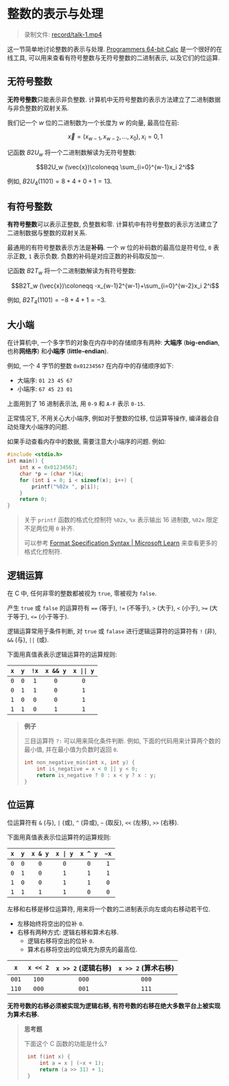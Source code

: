 # 整数的表示与处理

> 录制文件: [record/talk-1.mp4](https://cfile.thudep.com:6443/record/talk-1.mp4)

这一节简单地讨论整数的表示与处理. [Programmers 64-bit Calc](https://calc.penjee.com/) 是一个很好的在线工具, 可以用来查看有符号整数与无符号整数的二进制表示, 以及它们的位运算.

## 无符号整数

**无符号整数**只能表示非负整数. 计算机中无符号整数的表示方法建立了二进制数据与非负整数的双射关系.

我们记一个 $w$ 位的二进制数为一个长度为 $w$ 的向量, 最高位在前:

$$\vec{x}=(x_{w-1},x_{w-2},\ldots,x_0), x_i=0,1$$

记函数 $B2U_w$ 将一个二进制数解读为无符号整数:

$$B2U_w (\vec{x})\coloneqq \sum_{i=0}^{w-1}x_i 2^i$$

例如, $B2U_4(1101)=8+4+0+1=13$.

## 有符号整数

**有符号整数**可以表示正整数, 负整数和零. 计算机中有符号整数的表示方法建立了二进制数据与整数的双射关系.

最通用的有符号整数表示方法是**补码**. 一个 $w$ 位的补码数的最高位是符号位, `0` 表示正数, `1` 表示负数. 负数的补码是对应正数的补码取反加一.

记函数 $B2T_w$ 将一个二进制数解读为有符号整数:

$$B2T_w (\vec{x})\coloneqq -x_{w-1}2^{w-1}+\sum_{i=0}^{w-2}x_i 2^i$$

例如, $B2T_4(1101)=-8+4+1=-3$.

## 大小端

在计算机中, 一个多字节的对象在内存中的存储顺序有两种: **大端序** (**big-endian**, 也称**网络序**) 和**小端序** (**little-endian**).

例如, 一个 4 字节的整数 `0x01234567` 在内存中的存储顺序如下:

- 大端序: `01 23 45 67`
- 小端序: `67 45 23 01`

上面用到了 16 进制表示法, 用 `0-9` 和 `A-F` 表示 `0-15`.

正常情况下, 不用关心大小端序, 例如对于整数的位移, 位运算等操作, 编译器会自动处理大小端序的问题.

如果手动查看内存中的数据, 需要注意大小端序的问题. 例如:

```c
#include <stdio.h>
int main() {
    int x = 0x01234567;
    char *p = (char *)&x;
    for (int i = 0; i < sizeof(x); i++) {
        printf("%02x ", p[i]);
    }
    return 0;
}
```

> 关于 `printf` 函数的格式化控制符 `%02x`, `%x` 表示输出 16 进制数, `%02x` 限定不足两位用 `0` 补齐.
>
> 可以参考 [Format Specification Syntax | Microsoft Learn](https://learn.microsoft.com/en-us/cpp/c-runtime-library/format-specification-syntax-printf-and-wprintf-functions?view=msvc-170) 来查看更多的格式化控制符.

## 逻辑运算

在 C 中, 任何非零的整数都被视为 `true`, 零被视为 `false`.

产生 `true` 或 `false` 的运算符有 `==` (等于), `!=` (不等于), `>` (大于), `<` (小于), `>=` (大于等于), `<=` (小于等于).

逻辑运算常用于条件判断, 对 `true` 或 `falase` 进行逻辑运算符的运算符有 `!` (非), `&&` (与), `||` (或).

下面用真值表表示逻辑运算符的运算规则:

|  `x`  |  `y`  | `!x`  | `x && y` | `x \|\| y` |
| :---: | :---: | :---: | :------: | :--------: |
|  `0`  |  `0`  |  `1`  |   `0`    |    `0`     |
|  `0`  |  `1`  |  `1`  |   `0`    |    `1`     |
|  `1`  |  `0`  |  `0`  |   `0`    |    `1`     |
|  `1`  |  `1`  |  `0`  |   `1`    |    `1`     |

> **例子**
>
> 三目运算符 `?:` 可以用来简化条件判断. 例如, 下面的代码用来计算两个数的最小值, 并在最小值为负数时返回 `0`.
>
> ```c
> int non_negative_min(int x, int y) {
>     int is_negative = x < 0 || y < 0;
>     return is_negative ? 0 : x < y ? x : y;
> }
> ```

## 位运算

位运算符有 `&` (与), `|` (或), `^` (异或), `~` (取反), `<<` (左移), `>>` (右移).

下面用真值表表示位运算符的运算规则:

|  `x`  |  `y`  | `x & y` | `x \| y` | `x ^ y` | `~x`  |
| :---: | :---: | :-----: | :------: | :-----: | :---: |
|  `0`  |  `0`  |   `0`   |   `0`    |   `0`   |  `1`  |
|  `0`  |  `1`  |   `0`   |   `1`    |   `1`   |  `1`  |
|  `1`  |  `0`  |   `0`   |   `1`    |   `1`   |  `0`  |
|  `1`  |  `1`  |   `1`   |   `1`    |   `0`   |  `0`  |

左移和右移是移位运算符, 用来将一个数的二进制表示向左或向右移动若干位.

- 左移始终将空出的位补 `0`.
- 右移有两种方式: 逻辑右移和算术右移.
  - 逻辑右移将空出的位补 `0`.
  - 算术右移将空出的位填充为原先的最高位.

|  `x`  | `x << 2` | `x >> 2` (逻辑右移) | `x >> 2` (算术右移) |
| :---: | :------: | :-----------------: | :-----------------: |
| `001` |  `100`   |        `000`        |        `000`        |
| `110` |  `000`   |        `001`        |        `111`        |

**无符号数的右移必须被实现为逻辑右移, 有符号数的右移在绝大多数平台上被实现为算术右移.**

> **思考题**
>
> 下面这个 C 函数的功能是什么?
>
> ```c
>  int f(int x) {
>      int a = x | (~x + 1);
>      return (a >> 31) + 1;
>  }
> ```
